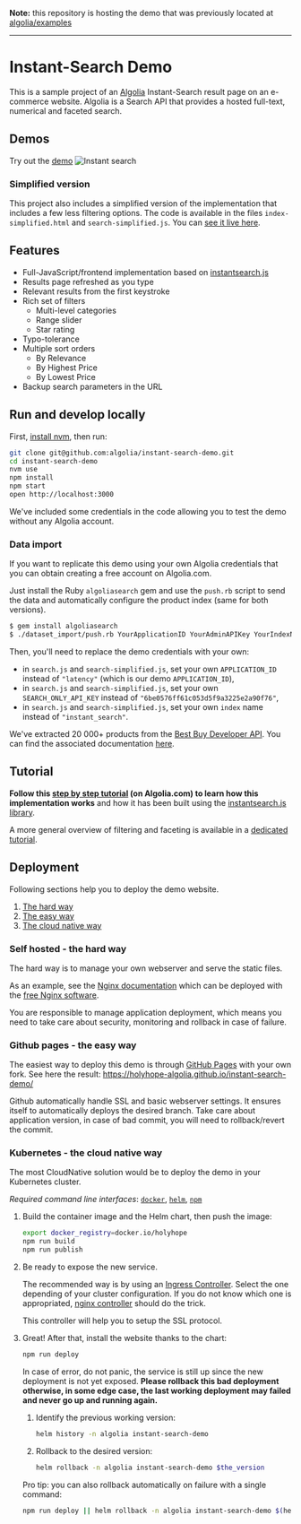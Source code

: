 **Note:** this repository is hosting the demo that was previously located at [algolia/examples](https://github.com/algolia/examples/tree/master/instant-search/instantsearch.js/)

-----

Instant-Search Demo
====================

This is a sample project of an [Algolia](http://www.algolia.com) Instant-Search result page on an e-commerce website. Algolia is a Search API that provides a hosted full-text, numerical and faceted search.

## Demos
Try out the [demo](https://preview.algolia.com/instantsearch/)
![Instant search](screenshots/instant-search-default.gif)

### Simplified version
This project also includes a simplified version of the implementation that includes a few less filtering options.
The code is available in the files `index-simplified.html` and `search-simplified.js`. You can [see it live here](https://preview.algolia.com/instantsearch/index-simplified.html).

## Features
* Full-JavaScript/frontend implementation based on [instantsearch.js](https://community.algolia.com/instantsearch.js/)
* Results page refreshed as you type
* Relevant results from the first keystroke
* Rich set of filters
  * Multi-level categories
  * Range slider
  * Star rating
* Typo-tolerance
* Multiple sort orders
  * By Relevance
  * By Highest Price
  * By Lowest Price
* Backup search parameters in the URL

## Run and develop locally

First, [install nvm](https://github.com/creationix/nvm#installation), then run:

```sh
git clone git@github.com:algolia/instant-search-demo.git
cd instant-search-demo
nvm use
npm install
npm start
open http://localhost:3000
```

We've included some credentials in the code allowing you to test the demo without any Algolia account.

### Data import
If you want to replicate this demo using your own Algolia credentials that you can obtain creating a free account on Algolia.com.

Just install the Ruby `algoliasearch` gem and use the `push.rb` script to send the data and automatically configure the product index (same for both versions).

```sh
$ gem install algoliasearch
$ ./dataset_import/push.rb YourApplicationID YourAdminAPIKey YourIndexName
```

Then, you'll need to replace the demo credentials with your own:
- in `search.js` and `search-simplified.js`, set your own `APPLICATION_ID` instead of `"latency"` (which is our demo `APPLICATION_ID`),
- in `search.js` and `search-simplified.js`, set your own `SEARCH_ONLY_API_KEY` instead of `"6be0576ff61c053d5f9a3225e2a90f76"`,
- in `search.js` and `search-simplified.js`, set your own `index` name instead of `"instant_search"`.


We've extracted 20 000+ products from the [Best Buy Developer API](https://developer.bestbuy.com). You can find the associated documentation [here](https://developer.bestbuy.com/documentation/products-api).

## Tutorial

**Follow this [step by step tutorial](https://www.algolia.com/doc/tutorials/search-ui/instant-search/build-an-instant-search-results-page/instantsearchjs/) (on Algolia.com) to learn how this implementation works** and how it has been built using the [instantsearch.js library](https://community.algolia.com/instantsearch.js/).

A more general overview of filtering and faceting is available in a [dedicated tutorial](https://www.algolia.com/doc/tutorials/search-ui/instant-search/filtering/faceting-search-ui/instantsearchjs/).

## Deployment

Following sections help you to deploy the demo website.

1. [The hard way](#self-hosted---the-hard-way)
2. [The easy way](#github-pages---the-easy-way)
3. [The cloud native way](#kubernetes---the-cloud-native-way)

### Self hosted - the hard way

The hard way is to manage your own webserver and serve the static files.

As an example, see the [Nginx documentation](https://docs.nginx.com/nginx/admin-guide/web-server/serving-static-content/) which can be deployed with the [free Nginx software](https://nginx.org/en/docs/).

You are responsible to manage application deployment, which means you need to take care about security, monitoring and rollback in case of failure.

### Github pages - the easy way

The easiest way to deploy this demo is through [GitHub Pages](https://pages.github.com/) with your own fork.
See here the result: <https://holyhope-algolia.github.io/instant-search-demo/>

Github automatically handle SSL and basic webserver settings. It ensures itself to automatically deploys the desired branch.
Take care about application version, in case of bad commit, you will need to rollback/revert the commit.

### Kubernetes - the cloud native way

The most CloudNative solution would be to deploy the demo in your Kubernetes cluster.

_Required command line interfaces_: [`docker`](https://docs.docker.com/get-docker/), [`helm`](https://helm.sh/docs/intro/install/), [`npm`](https://docs.npmjs.com/getting-started)

1. Build the container image and the Helm chart, then push the image:

   ```bash
   export docker_registry=docker.io/holyhope
   npm run build
   npm run publish
   ```

1. Be ready to expose the new service.

   The recommended way is by using an [Ingress Controller](https://kubernetes.io/docs/concepts/services-networking/ingress-controllers/). Select the one depending of your cluster configuration. If you do not know which one is appropriated, [nginx controller](https://github.com/kubernetes/ingress-nginx/blob/main/README.md#readme) should do the trick.

   This controller will help you to setup the SSL protocol.

1. Great! After that, install the website thanks to the chart:

   ```bash
   npm run deploy
   ```

   In case of error, do not panic, the service is still up since the new deployment is not yet exposed.
   __Please rollback this bad deployment otherwise, in some edge case, the last working deployment may failed and never go up and running again.__

   1. Identify the previous working version:

      ```bash
      helm history -n algolia instant-search-demo
      ```

   1. Rollback to the desired version:

      ```bash
      helm rollback -n algolia instant-search-demo $the_version
      ```

   Pro tip: you can also rollback automatically on failure with a single command:
   ```bash
   npm run deploy || helm rollback -n algolia instant-search-demo $(helm history -n algolia instant-search-demo -o json | jq '.[] | select(.status == "deployed").revision')
   ```